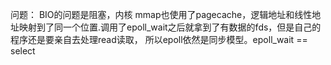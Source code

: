 问题：
BIO的问题是阻塞，内核 
mmap也使用了pagecache，逻辑地址和线性地址映射到了同一个位置.调用了epoll_wait之后就拿到了有数据的fds，但是自己的程序还是要亲自去处理read读取，
所以epoll依然是同步模型。epoll_wait == select